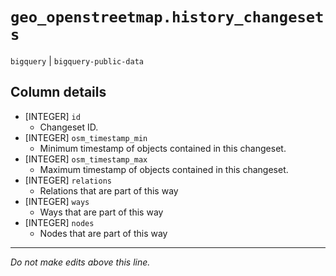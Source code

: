 # `geo_openstreetmap.history_changesets`
`bigquery` | `bigquery-public-data`

## Column details
* [INTEGER]   `id`
  - Changeset ID.
* [INTEGER]   `osm_timestamp_min`
  - Minimum timestamp of objects contained in this changeset.
* [INTEGER]   `osm_timestamp_max`
  - Maximum timestamp of objects contained in this changeset.
* [INTEGER]   `relations`
  - Relations that are part of this way
* [INTEGER]   `ways`
  - Ways that are part of this way
* [INTEGER]   `nodes`
  - Nodes that are part of this way

-------------------------------------------------------------------------------
*Do not make edits above this line.*
